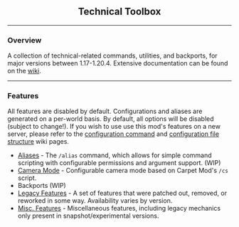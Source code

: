<h2 align="center">Technical Toolbox</h2>
<hr/>

### Overview
A collection of technical-related commands, utilities, and backports, for major versions between 1.17-1.20.4. Extensive documentation can be found on the [wiki](https://github.com/birblett/technical-toolbox/wiki).
<hr/>

### Features


All features are disabled by default. Configurations and aliases are generated on a per-world basis. By default, all 
options will be disabled (subject to change!). If you wish to use use this mod's features on a new server, please refer 
to the [configuration command](https://github.com/birblett/technical-toolbox/wiki/Configuration#command) and [configuration file structure](https://github.com/birblett/technical-toolbox/wiki/Configuration#file-structure) wiki pages.

* [Aliases](https://github.com/birblett/technical-toolbox/wiki/Aliases) - The `/alias` command, which allows for simple
  command scripting with configurable permissions and argument support. (WIP)
* [Camera Mode](https://github.com/birblett/technical-toolbox/wiki/Camera-Mode#list-of-configurable-options) -
  Configurable camera mode based on Carpet Mod's `/cs` script.
* Backports (WIP)
* [Legacy Features](https://github.com/birblett/technical-toolbox/wiki/Legacy-Features#list-of-configurable-features) -
  A set of features that were patched out, removed, or reworked in some way. Availability varies by version.
* [Misc. Features](https://github.com/birblett/technical-toolbox/wiki/Miscellaneous-Features#list-of-configurable-features) - 
  Miscellaneous features, including legacy mechanics only present in snapshot/experimental versions.

